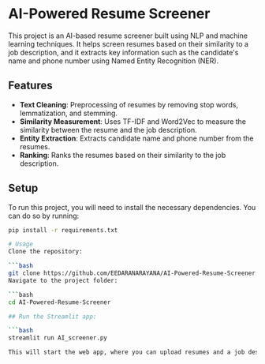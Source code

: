 # AI-Powered Resume Screener

This project is an AI-based resume screener built using NLP and machine learning techniques. It helps screen resumes based on their similarity to a job description, and it extracts key information such as the candidate's name and phone number using Named Entity Recognition (NER).

## Features

- **Text Cleaning**: Preprocessing of resumes by removing stop words, lemmatization, and stemming.
- **Similarity Measurement**: Uses TF-IDF and Word2Vec to measure the similarity between the resume and the job description.
- **Entity Extraction**: Extracts candidate name and phone number from the resumes.
- **Ranking**: Ranks the resumes based on their similarity to the job description.

## Setup

To run this project, you will need to install the necessary dependencies. You can do so by running:

```bash
pip install -r requirements.txt

# Usage
Clone the repository:

```bash
git clone https://github.com/EEDARANARAYANA/AI-Powered-Resume-Screener.git
Navigate to the project folder:

```bash
cd AI-Powered-Resume-Screener

## Run the Streamlit app:

```bash
streamlit run AI_screener.py

This will start the web app, where you can upload resumes and a job description, and the app will rank the resumes based on their similarity to the job description.

